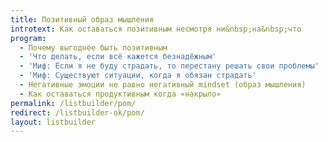 ```yaml
---
title: Позитивный образ мышления
introtext: Как оставаться позитивным несмотря ни&nbsp;на&nbsp;что
program:
  - Почему выгоднее быть позитивным
  - 'Что делать, если всё кажется безнадёжным'
  - 'Миф: Если я не буду страдать, то перестану решать свои проблемы'
  - 'Миф: Существуют ситуации, когда я обязан страдать'
  - Негативные эмоции не равно негативный mindset (образ мышления)
  - Как оставаться продуктивным когда «накрыло»
permalink: /listbuilder/pom/
redirect: /listbuilder-ok/pom/
layout: listbuilder
---
```

